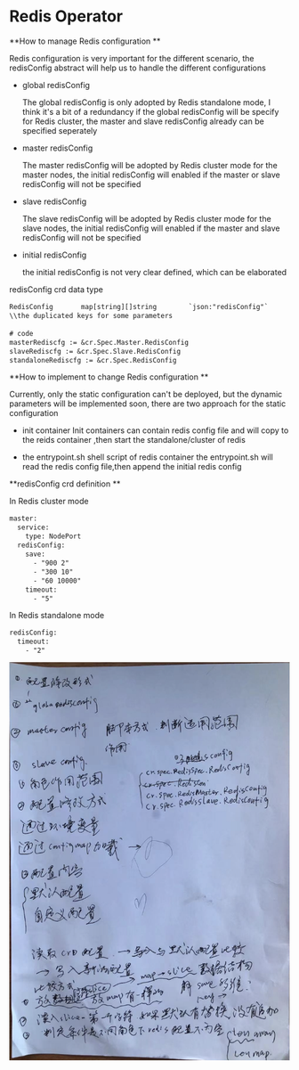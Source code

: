 # Redis Operator

**How to manage Redis configuration **

Redis configuration is very important for the different scenario, the redisConfig abstract will help us to handle the different configurations

- global redisConfig

  The global redisConfig is only adopted by Redis standalone mode, I think it's a bit of a redundancy if the global redisConfig will be 
  specify for Redis cluster, the master and slave redisConfig already can be specified seperately

- master redisConfig

  The master redisConfig will be adopted by Redis cluster mode for the master nodes, the initial redisConfig will enabled if the master or slave 
  redisConfig will not be specified

- slave redisConfig

  The slave redisConfig will be adopted by Redis cluster mode for the slave nodes, the initial redisConfig will enabled if the master and slave
  redisConfig will not be specified

- initial redisConfig 

  the initial redisConfig is not very clear defined, which can be elaborated

redisConfig crd data type
```
RedisConfig       map[string][]string        `json:"redisConfig"` \\the duplicated keys for some parameters

# code
masterRediscfg := &cr.Spec.Master.RedisConfig
slaveRediscfg := &cr.Spec.Slave.RedisConfig
standaloneRediscfg := &cr.Spec.RedisConfig

```
**How to implement to change Redis configuration **

Currently, only the static configuration can't be deployed, but the dynamic parameters will be implemented soon, there are two approach for the static configuration

- init container
Init containers can contain redis config file and will copy to the reids container ,then start the standalone/cluster of redis

- the entrypoint.sh shell script of redis container
the entrypoint.sh will read the redis config file,then append the initial redis config

**redisConfig crd definition **

In Redis cluster mode

```
master:
  service:
    type: NodePort
  redisConfig:
    save:
      - "900 2"
      - "300 10"
      - "60 10000"
    timeout:
      - "5"
```
In Redis standalone mode

```
redisConfig: 
  timeout:
    - "2"
```

<div align="center">
    <img src="../../../static/configmap.png">
</div>
